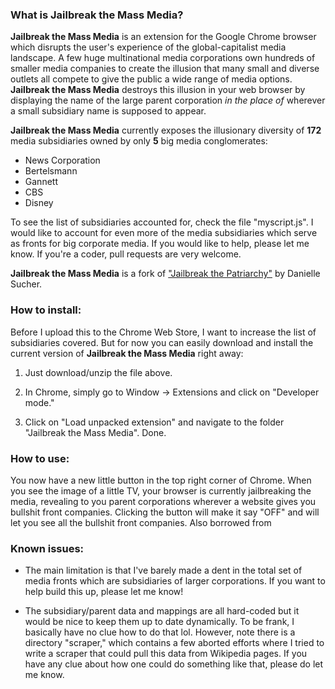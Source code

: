 ### What is Jailbreak the Mass Media?

**Jailbreak the Mass Media** is an extension for the Google Chrome browser which disrupts the user's experience of the global-capitalist media landscape. A few huge multinational media corporations own hundreds of smaller media companies to create the illusion that many small and diverse outlets all compete to give the public a wide range of media options. **Jailbreak the Mass Media** destroys this illusion in your web browser by displaying the name of the large parent corporation *in the place of* wherever a small subsidiary name is supposed to appear.

**Jailbreak the Mass Media** currently exposes the illusionary diversity of **172** media subsidiaries owned by only **5** big media conglomerates:

* News Corporation
* Bertelsmann
* Gannett
* CBS
* Disney

To see the list of subsidiaries accounted for, check the file "myscript.js". I would like to account for even more of the media subsidiaries which serve as fronts for big corporate media. If you would like to help, please let me know. If you're a coder, pull requests are very welcome.

**Jailbreak the Mass Media** is a fork of ["Jailbreak the Patriarchy"](https://chrome.google.com/webstore/detail/jailbreak-the-patriarchy/fiidcfoaaciclafodoficaofidfencgd?hl=en-US&gl=US) by Danielle Sucher.

### How to install:

Before I upload this to the Chrome Web Store, I want to increase the list of subsidiaries covered. But for now you can easily download and install the current version of **Jailbreak the Mass Media** right away:

1. Just download/unzip the file above.

2. In Chrome, simply go to Window -> Extensions and click on "Developer mode."

3. Click on "Load unpacked extension" and navigate to the folder "Jailbreak the Mass Media". Done.

### How to use:

You now have a new little button in the top right corner of Chrome. When you see the image of a little TV, your browser is currently jailbreaking the media, revealing to you parent corporations wherever a website gives you bullshit front companies. Clicking the button will make it say "OFF" and will let you see all the bullshit front companies. Also borrowed from 

### Known issues:

* The main limitation is that I've barely made a dent in the total set of media fronts which are subsidiaries of larger corporations. If you want to help build this up, please let me know!

* The subsidiary/parent data and mappings are all hard-coded but it would be nice to keep them up to date dynamically. To be frank, I basically have no clue how to do that lol. However, note there is a directory "scraper," which contains a few aborted efforts where I tried to write a scraper that could pull this data from Wikipedia pages. If you have any clue about how one could do something like that, please do let me know.